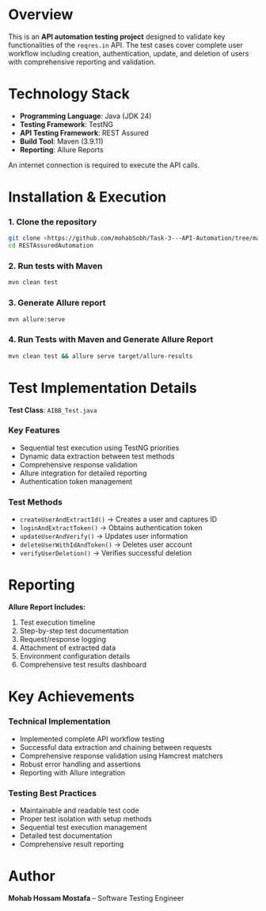 # Overview
This is an **API automation testing project** designed to validate key functionalities of the `reqres.in` API. The test cases cover complete user workflow including creation, authentication, update, and deletion of users with comprehensive reporting and validation.

# Technology Stack
- **Programming Language**: Java (JDK 24)
- **Testing Framework**: TestNG
- **API Testing Framework**: REST Assured
- **Build Tool**: Maven (3.9.11)
- **Reporting**: Allure Reports

An internet connection is required to execute the API calls.

# Installation & Execution

### 1. Clone the repository
```bash
git clone <https://github.com/mohabSobh/Task-3---API-Automation/tree/main>
cd RESTAssuredAutomation
```

### 2. Run tests with Maven
```bash
mvn clean test
```

### 3. Generate Allure report
```bash
mvn allure:serve
```

### 4. Run Tests with Maven and Generate Allure Report
```bash
mvn clean test && allure serve target/allure-results
```

# Test Implementation Details

**Test Class**: `AIBB_Test.java`

### Key Features
- Sequential test execution using TestNG priorities
- Dynamic data extraction between test methods
- Comprehensive response validation
- Allure integration for detailed reporting
- Authentication token management

### Test Methods
- `createUserAndExtractId()` → Creates a user and captures ID
- `loginAndExtractToken()` → Obtains authentication token
- `updateUserAndVerify()` → Updates user information
- `deleteUserWithIdAndToken()` → Deletes user account
- `verifyUserDeletion()` → Verifies successful deletion

# Reporting

**Allure Report Includes:**
1. Test execution timeline
2. Step-by-step test documentation
3. Request/response logging
4. Attachment of extracted data
5. Environment configuration details
6. Comprehensive test results dashboard

# Key Achievements

### Technical Implementation
- Implemented complete API workflow testing
- Successful data extraction and chaining between requests
- Comprehensive response validation using Hamcrest matchers
- Robust error handling and assertions
- Reporting with Allure integration

### Testing Best Practices
- Maintainable and readable test code
- Proper test isolation with setup methods
- Sequential test execution management
- Detailed test documentation
- Comprehensive result reporting

# Author
**Mohab Hossam Mostafa** – Software Testing Engineer
